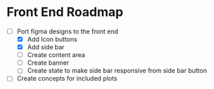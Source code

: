 # Front End Roadmap

- [ ] Port figma designs to the front end
    - [X] Add Icon buttons
    - [X] Add side bar
    - [ ] Create content area
    - [ ] Create banner
    - [ ] Create state to make side bar responsive from side bar button

- [ ] Create concepts for included plots